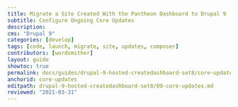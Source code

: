 ```yaml
---
title: Migrate a Site Created With the Pantheon Dashboard to Drupal 9
subtitle: Configure Ongoing Core Updates
description: 
cms: "Drupal 9"
categories: [develop]
tags: [code, launch, migrate, site, updates, composer]
contributors: [wordsmither]
layout: guide
showtoc: true
permalink: docs/guides/drupal-9-hosted-createdashboard-set8/core-updates
anchorid: core-updates
editpath: drupal-9-hosted-createdashboard-set8/09-core-updates.md
reviewed: "2021-03-31"
---
```


<Partial file="drupal-9/core-updates.md" />

